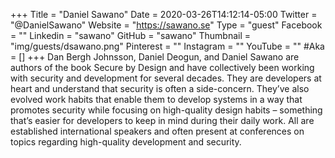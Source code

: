 +++
Title = "Daniel Sawano"
Date = 2020-03-26T14:12:14-05:00
Twitter = "@DanielSawano"
Website = "https://sawano.se"
Type = "guest"
Facebook = ""
Linkedin = "sawano"
GitHub = "sawano"
Thumbnail = "img/guests/dsawano.png"
Pinterest = ""
Instagram = ""
YouTube = ""
#Aka = []
+++
Dan Bergh Johnsson, Daniel Deogun, and Daniel Sawano are authors of the book Secure by Design and have collectively been working with security and development for several decades. They are developers at heart and understand that security is often a side-concern. They’ve also evolved work habits that enable them to develop systems in a way that promotes security while focusing on high-quality design habits – something that’s easier for developers to keep in mind during their daily work. All are established international speakers and often present at conferences on topics regarding high-quality development and security.

